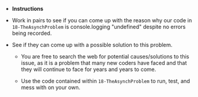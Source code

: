 * **Instructions**

* Work in pairs to see if you can come up with the reason why our code in `18-TheAsynchProblem` is console.logging "undefined" despite no errors being recorded.

* See if they can come up with a possible solution to this problem.

  * You are free to search the web for potential causes/solutions to this issue, as it is a problem that many new coders have faced and that they will continue to face for years and years to come.

  * Use the code contained within `18-TheAsynchProblem` to run, test, and mess with on your own.
  
